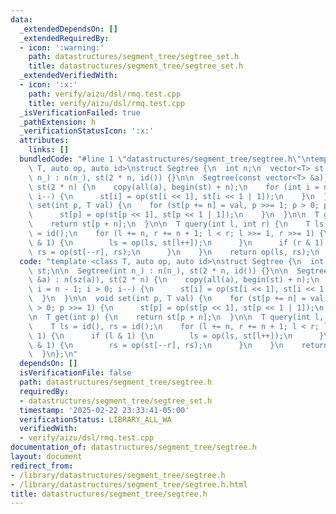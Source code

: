 ```yaml
---
data:
  _extendedDependsOn: []
  _extendedRequiredBy:
  - icon: ':warning:'
    path: datastructures/segment_tree/segtree_set.h
    title: datastructures/segment_tree/segtree_set.h
  _extendedVerifiedWith:
  - icon: ':x:'
    path: verify/aizu/dsl/rmq.test.cpp
    title: verify/aizu/dsl/rmq.test.cpp
  _isVerificationFailed: true
  _pathExtension: h
  _verificationStatusIcon: ':x:'
  attributes:
    links: []
  bundledCode: "#line 1 \"datastructures/segment_tree/segtree.h\"\ntemplate <class\
    \ T, auto op, auto id>\nstruct Segtree {\n  int n;\n  vector<T> st;\n\n  Segtree(int\
    \ n_) : n(n_), st(2 * n, id()) {}\n\n  Segtree(const vector<T> &a) : n(sz(a)),\
    \ st(2 * n) {\n    copy(all(a), begin(st) + n);\n    for (int i = n - 1; i > 0;\
    \ i--) {\n      st[i] = op(st[i << 1], st[i << 1 | 1]);\n    }\n  }\n\n  void\
    \ set(int p, T val) {\n    for (st[p += n] = val, p >>= 1; p > 0; p >>= 1) {\n\
    \      st[p] = op(st[p << 1], st[p << 1 | 1]);\n    }\n  }\n\n  T get(int p) {\n\
    \    return st[p + n];\n  }\n\n  T query(int l, int r) {\n    T ls = id(), rs\
    \ = id();\n    for (l += n, r += n + 1; l < r; l >>= 1, r >>= 1) {\n      if (l\
    \ & 1) {\n        ls = op(ls, st[l++]);\n      }\n      if (r & 1) {\n       \
    \ rs = op(st[--r], rs);\n      }\n    }\n    return op(ls, rs);\n  }\n};\n"
  code: "template <class T, auto op, auto id>\nstruct Segtree {\n  int n;\n  vector<T>\
    \ st;\n\n  Segtree(int n_) : n(n_), st(2 * n, id()) {}\n\n  Segtree(const vector<T>\
    \ &a) : n(sz(a)), st(2 * n) {\n    copy(all(a), begin(st) + n);\n    for (int\
    \ i = n - 1; i > 0; i--) {\n      st[i] = op(st[i << 1], st[i << 1 | 1]);\n  \
    \  }\n  }\n\n  void set(int p, T val) {\n    for (st[p += n] = val, p >>= 1; p\
    \ > 0; p >>= 1) {\n      st[p] = op(st[p << 1], st[p << 1 | 1]);\n    }\n  }\n\
    \n  T get(int p) {\n    return st[p + n];\n  }\n\n  T query(int l, int r) {\n\
    \    T ls = id(), rs = id();\n    for (l += n, r += n + 1; l < r; l >>= 1, r >>=\
    \ 1) {\n      if (l & 1) {\n        ls = op(ls, st[l++]);\n      }\n      if (r\
    \ & 1) {\n        rs = op(st[--r], rs);\n      }\n    }\n    return op(ls, rs);\n\
    \  }\n};\n"
  dependsOn: []
  isVerificationFile: false
  path: datastructures/segment_tree/segtree.h
  requiredBy:
  - datastructures/segment_tree/segtree_set.h
  timestamp: '2025-02-22 23:33:41-05:00'
  verificationStatus: LIBRARY_ALL_WA
  verifiedWith:
  - verify/aizu/dsl/rmq.test.cpp
documentation_of: datastructures/segment_tree/segtree.h
layout: document
redirect_from:
- /library/datastructures/segment_tree/segtree.h
- /library/datastructures/segment_tree/segtree.h.html
title: datastructures/segment_tree/segtree.h
---
```

